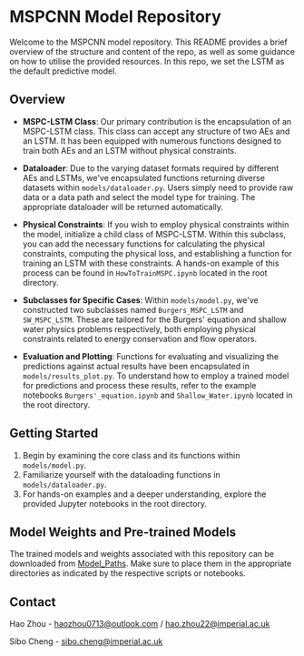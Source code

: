 # MSPCNN Model Repository

Welcome to the MSPCNN model repository. This README provides a brief overview of the structure and content of the repo, as well as some guidance on how to utilise the provided resources. In this repo, we set the LSTM as the default predictive model.

## Overview

- **MSPC-LSTM Class**: Our primary contribution is the encapsulation of an MSPC-LSTM class. This class can accept any structure of two AEs and an LSTM. It has been equipped with numerous functions designed to train both AEs and an LSTM without physical constraints.

- **Dataloader**: Due to the varying dataset formats required by different AEs and LSTMs, we've encapsulated functions returning diverse datasets within `models/dataloader.py`. Users simply need to provide raw data or a data path and select the model type for training. The appropriate dataloader will be returned automatically.

- **Physical Constraints**: If you wish to employ physical constraints within the model, initialize a child class of MSPC-LSTM. Within this subclass, you can add the necessary functions for calculating the physical constraints, computing the physical loss, and establishing a function for training an LSTM with these constraints. A hands-on example of this process can be found in `HowToTrainMSPC.ipynb` located in the root directory.

- **Subclasses for Specific Cases**: Within `models/model.py`, we've constructed two subclasses named `Burgers_MSPC_LSTM` and `SW_MSPC_LSTM`. These are tailored for the Burgers' equation and shallow water physics problems respectively, both employing physical constraints related to energy conservation and flow operators.

- **Evaluation and Plotting**: Functions for evaluating and visualizing the predictions against actual results have been encapsulated in `models/results_plot.py`. To understand how to employ a trained model for predictions and process these results, refer to the example notebooks `Burgers'_equation.ipynb` and `Shallow_Water.ipynb` located in the root directory.

## Getting Started

1. Begin by examining the core class and its functions within `models/model.py`.
2. Familiarize yourself with the dataloading functions in `models/dataloader.py`.
3. For hands-on examples and a deeper understanding, explore the provided Jupyter notebooks in the root directory.

## Model Weights and Pre-trained Models

The trained models and weights associated with this repository can be downloaded from [Model_Paths](https://1drv.ms/f/s!AsXCfra7D_MSzTbZvR8mIWTlK9Kt?e=bLgXgF). Make sure to place them in the appropriate directories as indicated by the respective scripts or notebooks.

## Contact

Hao Zhou - haozhou0713@outlook.com / hao.zhou22@imperial.ac.uk

Sibo Cheng - sibo.cheng@imperial.ac.uk

